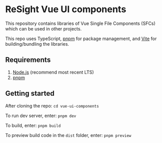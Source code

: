 # ReSight Vue UI components
This repository contains libraries of Vue Single File Components (SFCs) which can be used in other projects.

This repo uses TypeScript, [pnpm](https://pnpm.io) for package management, and [Vite](https://vitejs.dev) for building/bundling the libraries.

## Requirements
1. [Node.js](https://nodejs.org/en/download/) (recommend most recent LTS)
2. [pnpm](https://pnpm.io/installation)


## Getting started
After cloning the repo: `cd vue-ui-components`

To run dev server, enter: `pnpm dev`

To build, enter: `pnpm build`

To preview build code in the `dist` folder, enter: `pnpm preview`

